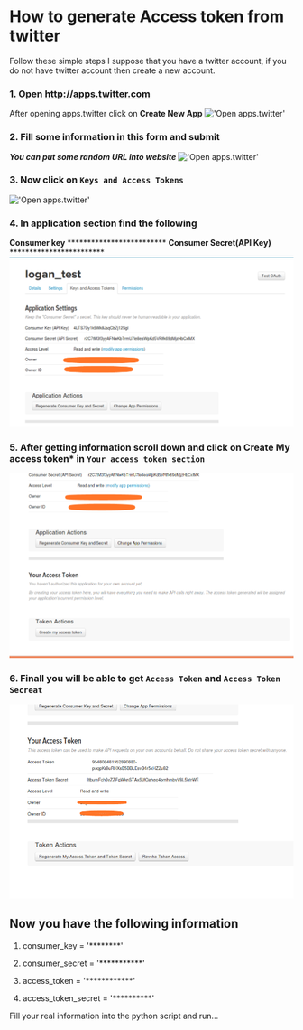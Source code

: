 # How to generate Access token from twitter
Follow these simple steps
I suppose that you have a twitter account, if you do not have twitter account then create a new account.

### 1. Open http://apps.twitter.com
After opening apps.twitter click on **Create New App**
!['Open apps.twitter'](images/t1.png)



### 2. Fill some information in this form and submit
***You can put some random URL into website***
!['Open apps.twitter'](images/t2.png)



### 3. Now click on ```Keys and Access Tokens```
!['Open apps.twitter'](images/t3.png)



### 4. In application section find the following 
**Consumer key**   *************************
**Consumer Secret(API Key)**  ************************
!['Open apps.twitter'](images/t4.png)

### 5. After getting information scroll down and click on **Create My access token*** in ````Your access token section````
!['Open apps.twitter'](images/t5.png)

### 6. Finall you will be able to get ```Access Token``` and ```Access Token Secreat``` 
!['Open apps.twitter'](images/t6.png)

## Now you have the following information 

1. consumer_key = '********'
2. consumer_secret = '***********'

3. access_token = '************'
4. access_token_secret = '**********'

Fill your real information into the python script and run...








  
 

